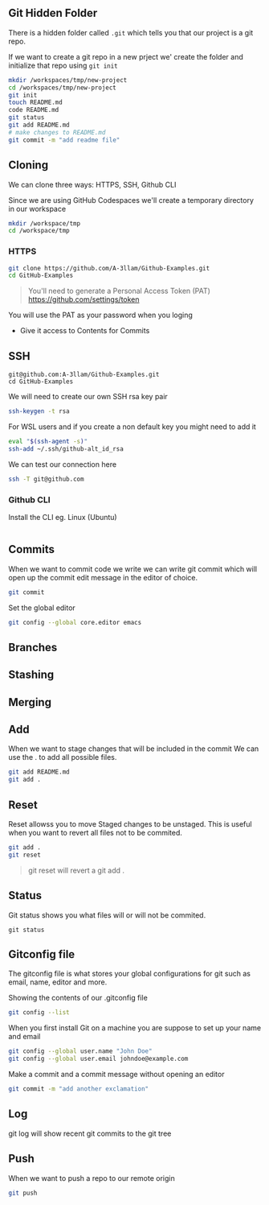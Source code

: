 ## Git Hidden Folder

There is a hidden folder called `.git` which tells you that our project is a git repo.

If we want to create a git repo in a new prject we' create the folder and initialize that repo using `git init`

```sh
mkdir /workspaces/tmp/new-project
cd /workspaces/tmp/new-project
git init
touch README.md
code README.md
git status
git add README.md
# make changes to README.md
git commit -m "add readme file"
```

## Cloning

We can clone three ways: HTTPS, SSH, Github CLI

Since we are using GitHub Codespaces we'll create a temporary directory in our workspace

```sh
mkdir /workspace/tmp
cd /workspace/tmp
```

### HTTPS

```sh
git clone https://github.com/A-3llam/Github-Examples.git
cd GitHub-Examples
```

> You'll need to generate a Personal Access Token (PAT)
https://github.com/settings/token

You will use the PAT as your password when you loging

- Give it access to Contents for Commits

## SSH

```ssh
git@github.com:A-3llam/Github-Examples.git
cd GitHub-Examples
```

We will need to create our own SSH rsa key pair

```sh
ssh-keygen -t rsa
```

For WSL users and if you create a non default key you might need to add it

```sh
eval "$(ssh-agent -s)"
ssh-add ~/.ssh/github-alt_id_rsa
```

We can test our connection here
```sh
ssh -T git@github.com
```

### Github CLI

Install the CLI
eg. Linux (Ubuntu)
```

```

## Commits

When we want to commit code we write we can write git commit which will open up the commit edit message in the editor of choice.

```sh
git commit
```

Set the global editor
```sh
git config --global core.editor emacs
```

## Branches

## Stashing

## Merging

## Add

When we want to stage changes that will be included in the commit
We can use the . to add all possible files.

```sh
git add README.md
git add .
```

## Reset

Reset allowss you to move Staged changes to be unstaged.
This is useful when you want to revert all files not to be commited.

```sh
git add .
git reset
```

> git reset will revert a git add .

## Status

Git status shows you what files will or will not be commited.

```
git status
```

## Gitconfig file

The gitconfig file is what stores your global configurations for git such as email, name, editor and more.

Showing the contents of our .gitconfig file
```sh
git config --list
```

When you first install Git on a machine you are suppose to set up your name and email

```sh
git config --global user.name "John Doe"
git config --global user.email johndoe@example.com
```

Make a commit and a commit message without opening an editor
```sh
git commit -m "add another exclamation"
```

## Log

git log will show recent git commits to the git tree

## Push

When we want to push a repo to our remote origin

```sh
git push
```